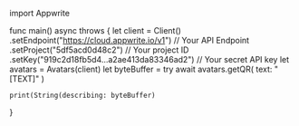 import Appwrite

func main() async throws {
    let client = Client()
      .setEndpoint("https://cloud.appwrite.io/v1") // Your API Endpoint
      .setProject("5df5acd0d48c2") // Your project ID
      .setKey("919c2d18fb5d4...a2ae413da83346ad2") // Your secret API key
    let avatars = Avatars(client)
    let byteBuffer = try await avatars.getQR(
        text: "[TEXT]"
    )

    print(String(describing: byteBuffer)
}
